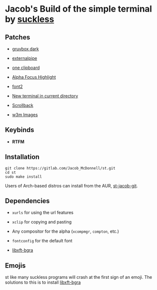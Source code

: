 # Jacob's Build of the simple terminal by [suckless](https://st.suckless.org)

## Patches

- [gruvbox dark](https://st.suckless.org/patches/gruvbox/)

- [externalpipe](https://st.suckless.org/patches/externalpipe/)

- [one clipboard](https://st.suckless.org/patches/clipboard/)

- [Alpha Focus Highlight](https://st.suckless.org/patches/alpha_focus_highlight/)

- [font2](https://st.suckless.org/patches/font2/)

- [New terminal in current directory](https://st.suckless.org/patches/newterm/)

- [Scrollback](https://st.suckless.org/patches/scrollback/)

- [w3m Images](https://st.suckless.org/patches/w3m/)


## Keybinds

- **RTFM**

## Installation

```shell
git clone https://gitlab.com/Jacob_McDonnell/st.git
cd st
sudo make install
```

Users of Arch-based distros can install from the AUR, [st-jacob-git](https://aur.archlinux.org/packages/st-jacob-git/).

## Dependencies

- `xurls` for using the url features

- `xclip` for copying and pasting

- Any compositor for the alpha (`xcompmgr`, `compton`, etc.)

- `fontconfig` for the default font

- [libxft-bgra](https://aur.archlinux.org/packages/libxft-bgra/)

## Emojis

st like many suckless programs will crash at the first sign of an emoji. The solutions to this is to install [libxft-bgra](https://aur.archlinux.org/packages/libxft-bgra/)

